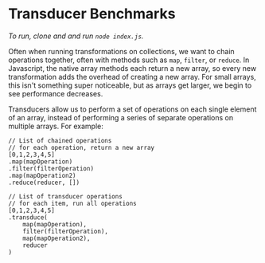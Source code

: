 # Transducer Benchmarks

_To run, clone and and run `node index.js`._


Often when running transformations on collections, we want to chain operations together, often with methods such as `map`, `filter`, or `reduce`. In Javascript, the native array methods each return a new array, so every new transformation adds the overhead of creating a new array. For small arrays, this isn't something super noticeable, but as arrays get larger, we begin to see performance decreases.

Transducers allow us to perform a set of operations on each single element of an array, instead of performing a series of separate operations on multiple arrays. For example:

```
// List of chained operations
// for each operation, return a new array
[0,1,2,3,4,5]
.map(mapOperation)
.filter(filterOperation)
.map(mapOperation2) 
.reduce(reducer, []) 

// List of transducer operations
// for each item, run all operations
[0,1,2,3,4,5]
.transduce(
    map(mapOperation),
    filter(filterOperation),
    map(mapOperation2),
    reducer
)
```

